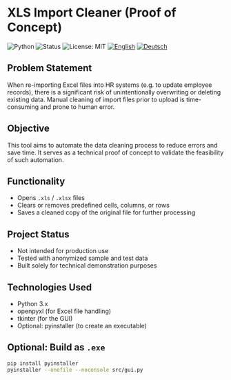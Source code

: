 # XLS Import Cleaner (Proof of Concept)
![Python](https://img.shields.io/badge/python-3.10%2B-blue)
![Status](https://img.shields.io/badge/status-POC-orange)
![License: MIT](https://img.shields.io/badge/License-MIT-green.svg)
[![English](https://img.shields.io/badge/README-English-informational?style=flat-square)](README_en.md)
[![Deutsch](https://img.shields.io/badge/README-Deutsch-informational?style=flat-square)](README.md)

## Problem Statement

When re-importing Excel files into HR systems (e.g. to update employee records), there is a significant risk of unintentionally overwriting or deleting existing data. Manual cleaning of import files prior to upload is time-consuming and prone to human error.

## Objective

This tool aims to automate the data cleaning process to reduce errors and save time. It serves as a technical proof of concept to validate the feasibility of such automation.

## Functionality

- Opens `.xls` / `.xlsx` files
- Clears or removes predefined cells, columns, or rows
- Saves a cleaned copy of the original file for further processing

## Project Status

- Not intended for production use
- Tested with anonymized sample and test data
- Built solely for technical demonstration purposes

## Technologies Used

- Python 3.x
- openpyxl (for Excel file handling)
- tkinter (for the GUI)
- Optional: pyinstaller (to create an executable)

## Optional: Build as `.exe`

```bash
pip install pyinstaller
pyinstaller --onefile --noconsole src/gui.py
